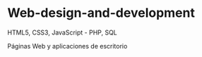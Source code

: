 # Web-design-and-development
HTML5, CSS3, JavaScript - PHP, SQL

Páginas Web y aplicaciones de escritorio
